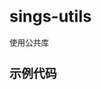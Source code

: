 <!--
 * @Author: t_winkjqzhang
 * @Date: 2022-04-02 11:58:36
 * @LastEditTime: 2022-04-02 12:00:45
 * @Description: Do not edit
-->

# sings-utils

使用公共库

## 示例代码
